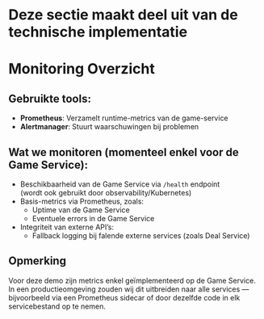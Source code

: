 # Deze sectie maakt deel uit van de technische implementatie

# Monitoring Overzicht

## Gebruikte tools:

- **Prometheus**: Verzamelt runtime-metrics van de game-service
- **Alertmanager**: Stuurt waarschuwingen bij problemen

## Wat we monitoren (momenteel enkel voor de Game Service):

- Beschikbaarheid van de Game Service via `/health` endpoint  
  (wordt ook gebruikt door observability/Kubernetes)
- Basis-metrics via Prometheus, zoals:
  - Uptime van de Game Service
  - Eventuele errors in de Game Service
- Integriteit van externe API’s:
  - Fallback logging bij falende externe services (zoals Deal Service)

## Opmerking

Voor deze demo zijn metrics enkel geïmplementeerd op de Game Service. In een productieomgeving zouden wij dit uitbreiden naar alle services — bijvoorbeeld via een Prometheus sidecar of door dezelfde code in elk servicebestand op te nemen.
